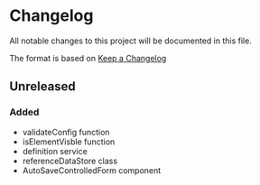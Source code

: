 # Changelog

All notable changes to this project will be documented in this file.

The format is based on [Keep a Changelog](http://keepachangelog.com/en/1.0.0/)

## Unreleased

### Added

- validateConfig function
- isElementVisble function
- definition service
- referenceDataStore class
- AutoSaveControlledForm component

